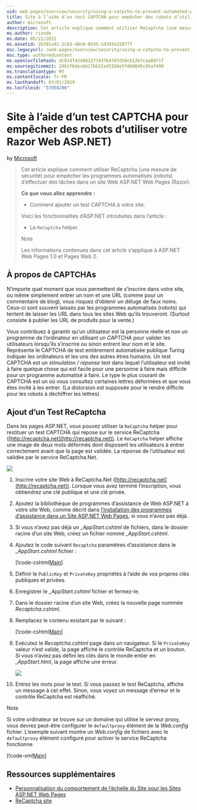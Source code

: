 ```yaml
---
uid: web-pages/overview/security/using-a-catpcha-to-prevent-automated-programs-bots-from-using-your-aspnet-web-site
title: Site à l’aide d’un test CAPTCHA pour empêcher des robots d’utiliser votre Razor Web ASP.NET) | Microsoft Docs
author: microsoft
description: Cet article explique comment utiliser ReCaptcha (une mesure de sécurité) pour empêcher les programmes automatisés (robots) d’effectuer des tâches dans un ASP.NET Web Pages (Razor) nous...
ms.author: riande
ms.date: 05/21/2012
ms.assetid: 2b381a41-2cb3-40c0-8545-1d393e22877f
msc.legacyurl: /web-pages/overview/security/using-a-catpcha-to-prevent-automated-programs-bots-from-using-your-aspnet-web-site
msc.type: authoredcontent
ms.openlocfilehash: dc014f42490327743764787d58c613b7caa89f1f
ms.sourcegitcommit: 24b1f6decbb17bb22a45166e5fdb0845c65af498
ms.translationtype: MT
ms.contentlocale: fr-FR
ms.lasthandoff: 03/01/2019
ms.locfileid: "57058296"
---
```

<a name="using-a-captcha-to-prevent-bots-from-using-your-aspnet-web-razor-site"></a>Site à l’aide d’un test CAPTCHA pour empêcher des robots d’utiliser votre Razor Web ASP.NET)
====================
by [Microsoft](https://github.com/microsoft)

> Cet article explique comment utiliser ReCaptcha (une mesure de sécurité) pour empêcher les programmes automatisés (robots) d’effectuer des tâches dans un site Web ASP.NET Web Pages (Razor).
> 
> **Ce que vous allez apprendre :** 
> 
> - Comment ajouter un test CAPTCHA à votre site.
> 
> Voici les fonctionnalités d’ASP.NET introduites dans l’article :
> 
> - Le `ReCaptcha` helper.
> 
> > [!NOTE]
> > Les informations contenues dans cet article s’applique à ASP.NET Web Pages 1.0 et Pages Web 2.


## <a name="about-captchas"></a>À propos de CAPTCHAs

N’importe quel moment que vous permettent de s’inscrire dans votre site, ou même simplement entrer un nom et une URL (comme pour un commentaire de blog), vous risquez d’obtenir un déluge de faux noms. Ceux-ci sont souvent laissés par les programmes automatisés (robots) qui tentent de laisser les URL dans tous les sites Web qu’ils trouveront. (Surtout consiste à publier les URL de produits pour la vente.)

Vous contribuez à garantir qu’un utilisateur est la personne réelle et non un programme de l’ordinateur en utilisant un *CAPTCHA* pour valider les utilisateurs lorsqu’ils s’inscrire ou sinon entrent leur nom et le site. Représente le CAPTCHA de test entièrement automatisée publique Turing indiquer les ordinateurs et les uns des autres êtres humains. Un test CAPTCHA est un *stimulation / réponse* test dans lequel l’utilisateur est invité à faire quelque chose qui est facile pour une personne à faire mais difficile pour un programme automatisé à faire. Le type le plus courant de CAPTCHA est un où vous consultez certaines lettres déformées et que vous êtes invité à les entrer. (La distorsion est supposée pour le rendre difficile pour les robots à déchiffrer les lettres).

## <a name="adding-a-recaptcha-test"></a>Ajout d’un Test ReCaptcha

Dans les pages ASP.NET, vous pouvez utiliser la `ReCaptcha` helper pour restituer un test CAPTCHA qui repose sur le service ReCaptcha ([http://recaptcha.net](http://recaptcha.net)). Le `ReCaptcha` helper affiche une image de deux mots déformés dont disposent les utilisateurs à entrer correctement avant que la page est validée. La réponse de l’utilisateur est validée par le service ReCaptcha.Net.

![](using-a-catpcha-to-prevent-automated-programs-bots-from-using-your-aspnet-web-site/_static/image1.jpg)

1. Inscrire votre site Web à ReCaptcha.Net ([http://recaptcha.net](http://recaptcha.net)). Lorsque vous avez terminé l’inscription, vous obtiendrez une clé publique et une clé privée.
2. Ajoutez la bibliothèque de programmes d’assistance de Web ASP.NET à votre site Web, comme décrit dans [l’installation des programmes d’assistance dans un Site ASP.NET Web Pages](https://go.microsoft.com/fwlink/?LinkId=252372), si vous n’avez pas déjà.
3. Si vous n’avez pas déjà un  *\_AppStart.cshtml* de fichiers, dans le dossier racine d’un site Web, créez un fichier nommé  *\_AppStart.cshtml*.
4. Ajoutez le code suivant `Recaptcha` paramètres d’assistance dans le  *\_AppStart.cshtml* fichier : 

    [!code-cshtml[Main](using-a-catpcha-to-prevent-automated-programs-bots-from-using-your-aspnet-web-site/samples/sample1.cshtml?highlight=6-7)]
5. Définir le `PublicKey` et `PrivateKey` propriétés à l’aide de vos propres clés publiques et privées.
6. Enregistrer le  *\_AppStart.cshtml* fichier et fermez-le.
7. Dans le dossier racine d’un site Web, créez la nouvelle page nommée *Recaptcha.cshtml*.
8. Remplacez le contenu existant par le suivant : 

    [!code-cshtml[Main](using-a-catpcha-to-prevent-automated-programs-bots-from-using-your-aspnet-web-site/samples/sample2.cshtml)]
9. Exécutez le *Recaptcha.cshtml* page dans un navigateur. Si le `PrivateKey` valeur n’est valide, la page affiche le contrôle ReCaptcha et un bouton. Si vous n’aviez pas défini les clés dans le monde entier en  *\_AppStart.html*, la page affiche une erreur. 

    ![](using-a-catpcha-to-prevent-automated-programs-bots-from-using-your-aspnet-web-site/_static/image1.png)
10. Entrez les mots pour le test. Si vous passez le test ReCaptcha, affiche un message à cet effet. Sinon, vous voyez un message d’erreur et le contrôle ReCaptcha est réaffiché.

> [!NOTE]
> Si votre ordinateur se trouve sur un domaine qui utilise le serveur proxy, vous devrez peut-être configurer le `defaultproxy` élément de la *Web.config* fichier. L’exemple suivant montre un *Web.config* de fichiers avec le `defaultproxy` élément configuré pour activer le service ReCaptcha fonctionne.
> 
> [!code-xml[Main](using-a-catpcha-to-prevent-automated-programs-bots-from-using-your-aspnet-web-site/samples/sample3.xml)]


<a id="Additional_Resources"></a>
## <a name="additional-resources"></a>Ressources supplémentaires


- [Personnalisation du comportement de l’échelle du Site pour les Sites ASP.NET Web Pages](https://go.microsoft.com/fwlink/?LinkId=202906)
- [ReCaptcha site](https://www.google.com/recaptcha)
